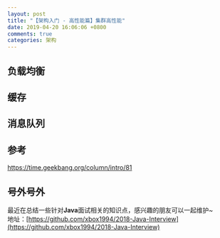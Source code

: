 ```yaml
---
layout: post
title: "【架构入门 - 高性能篇】集群高性能"
date: 2019-04-20 16:06:06 +0800
comments: true
categories: 架构
---
```


<!-- more -->
## 负载均衡

## 缓存

## 消息队列

## 参考
https://time.geekbang.org/column/intro/81  

## 号外号外
最近在总结一些针对**Java**面试相关的知识点，感兴趣的朋友可以一起维护~  
地址：[https://github.com/xbox1994/2018-Java-Interview](https://github.com/xbox1994/2018-Java-Interview)

